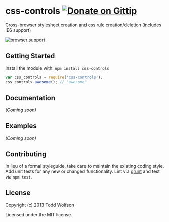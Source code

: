 # css-controls [![Donate on Gittip](http://badgr.co/gittip/twolfson.png)](https://www.gittip.com/twolfson/)

Cross-browser stylesheet creation and css rule creation/deletion (includes IE6 support)

[![browser support](https://ci.testling.com/twolfson/css-controls.png)](https://ci.testling.com/twolfson/css-controls)

## Getting Started
Install the module with: `npm install css-controls`

```javascript
var css_controls = require('css-controls');
css_controls.awesome(); // "awesome"
```

## Documentation
_(Coming soon)_

## Examples
_(Coming soon)_

## Contributing
In lieu of a formal styleguide, take care to maintain the existing coding style. Add unit tests for any new or changed functionality. Lint via [grunt](https://github.com/gruntjs/grunt) and test via `npm test`.

## License
Copyright (c) 2013 Todd Wolfson

Licensed under the MIT license.
